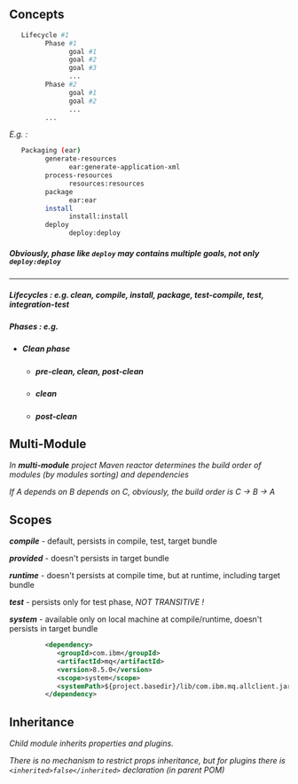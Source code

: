 ## Concepts

```bash
   Lifecycle #1
         Phase #1
               goal #1
               goal #2
               goal #3
               ...
         Phase #2
               goal #1
               goal #2
               ...
         ...
```

   
_E.g. :_

```bash
   Packaging (ear)
         generate-resources
               ear:generate-application-xml
         process-resources
               resources:resources
         package
               ear:ear
         install
               install:install
         deploy
               deploy:deploy
```

##### _Obviously, phase like ```deploy``` may contains multiple goals, not only ```deploy:deploy```_

---

##### Lifecycles : e.g. clean, compile, install, package, test-compile, test, integration-test
##### Phases : e.g.
- ##### Clean phase
   - ##### pre-clean, clean, post-clean
   - ##### clean
   - ##### post-clean

## Multi-Module

_In ***multi-module*** project Maven reactor determines the build order of modules (by modules sorting) and dependencies_

_If A depends on B depends on C, obviously, the build order is C -> B -> A_

## Scopes

***compile*** - default, persists in compile, test, target bundle

***provided*** - doesn't persists in target bundle

***runtime*** - doesn't persists at compile time, but at runtime, including target bundle

***test*** - persists only for test phase, _NOT TRANSITIVE !_

***system*** - available only on local machine at compile/runtime, doesn't persists in target bundle
```xml
         <dependency>
            <groupId>com.ibm</groupId>
            <artifactId>mq</artifactId>
            <version>8.5.0</version>
            <scope>system</scope>
            <systemPath>${project.basedir}/lib/com.ibm.mq.allclient.jar</systemPath>
         </dependency>
```
## Inheritance

_Child module inherits properties and plugins._ 

_There is no mechanism to restrict props inheritance, but for plugins there is ```<inherited>false</inherited>``` declaration (in parent POM)_
